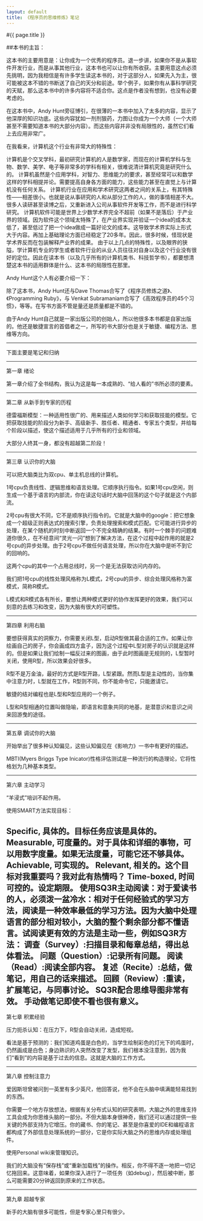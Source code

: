 ```yaml
---
layout: default
title: 《程序员的思维修炼》笔记
---
```


#{{ page.title }}

##本书的主旨：

这本书的主要用意是：让你成为一个优秀的程序员。退一步讲，如果你不是从事软件开发行业，而是从事其他行业，这本书也可以让你有所收获。主要用意这点必须先挑明，因为我相信是有许多学生读这本书的，对于这部分人，如果先入为主，很可能被这本不错的书断送了自己的天分和前途。举个例子，如果你有从事科学研究的天赋，那么这本书中的许多内容将不适合你。这点是作者没有想到，也没有必要考虑的。

在这本书中，Andy Hunt旁征博引，在很薄的一本书中加入了太多的内容，显示了他深厚的知识功底。这些内容犹如一剂剂狠药，力图让你成为一个大师（一个大师甚至不需要知道本书的大部分内容）。而这些内容并非没有局限性的，虽然它们看上去应用非常广。

在我看来，计算机这个行业有非常大的特殊性：

计算机是个交叉学科，最初研究计算机的人是数学家，而现在的计算机学科与生物、数学、美学、电子等非常多的学科有相关，很难说清计算机究竟是研究什么的。
计算机虽然是个应用学科，对智力、思维能力的要求，甚至经常可以和数学这样的学科相提并论。需要提高自身各方面的能力，这些能力甚至在直觉上与计算机没有任何关系。
计算机行业在应用和学术研究这两者之间的关系上，有其特殊性——相差很小。也就是说从事研究的人和从部分工作的人，做的事情相差不大。很多人读研甚至读博之后，又重新进入公司从事软件开发等工作，而不是进行科学研究。
计算机软件可能是世界上少数学术界完全不超前（如果不是落后）于产业界的领域。因为软件这个领域太特殊了，在产业界实现并验证一个idea的成本太低了，甚至低过了把一个idea做成一篇好论文的成本。这导致学术界实际上形式大于内容。再加上基础理论方面已经稳定了20多年。因此，很多时候，怪现状是学术界反而在包装解释产业界的成果。
由于以上几点的特殊性，以及眼界的狭隘，学计算机专业的学生或者软件行业的从业人员往往对自身以及这个行业没有很好的定位。因此在读本书（以及几乎所有的计算机类书、科技哲学书），都要想清楚这本书的适用群体是什么、这本书的局限性在那里。

Andy Hunt这个人有必要介绍一下：

除了这本书，Andy Hunt还与Dave Thomas合写了《程序员修炼之道》、《Programming Ruby》，与 Venkat Subramaniam合写了《高效程序员的45个习惯》，等等。在写书方面不管是量还是质量都是不错的。

由于Andy Hunt自己就是一家出版公司的创始人，所以他很多本书都是自家出版的。他还是敏捷宣言的首倡者之一，所写的书大部分也是关于敏捷、编程方法、思维等方向。

---

下面主要是笔记和归纳

---

第一章 绪论

第一章介绍了全书结构，我认为这是每一本成熟的、“给人看的”书所必须的要素。

---

第二章 从新手到专家的历程

德雷福斯模型：一种适用性很广的、用来描述人类如何学习和获取技能的模型。它把获取技能的阶段分为新手、高级新手、胜任者、精通者、专家五个类型，并给每个阶段以描述，使这个描述适用于几乎所有的行业和领域。

大部分人终其一身，都没有超越第二阶段！

---

第三章 认识你的大脑

可以把大脑类比为双cpu、单主机总线的计算机。

1号cpu负责线性、逻辑思维和语言处理。它顺序执行指令。如果1号cpu空闲，则生成一个基于语言的内部流，你在读这句话时大脑中回荡的这个句子就是这个内部流。

2号cpu有很大不同，它不是顺序执行指令的。它就是大脑中的google：把它想象成一个超级正则表达式的搜索引擎，负责处理搜索和模式匹配。它可能进行异步的处理，在某个随机的时刻中断返回一个不完全精确的结果。有时一个棘手的问题难道你很久，在不经意间“灵光一闪”想到了解决方法，在这个过程中起作用的就是2号cpu的异步处理。由于2号cpu不做任何语言处理，所以你在大脑中是听不到它的回响的。

这两个cpu的其中一个占用总线时，另一个是无法获取访问内存的。

我们把1号cpu的线性处理风格称为L模式，2号cpu的异步、综合处理风格称为富模式，简称R模式。

L模式和R模式各有所长，要想让两种模式更好的协作发挥更好的效果，我们可以刻意的去练习和改变，因为大脑有很大的可塑性。

---

第四章 利用右脑

要想获得真实的洞察力，你需要关闭L型，启动R型做其最合适的工作。如果让你绘画自己的房子，你会画成四方盒子，因为这个过程中L型对房子的认识就是这样的。但是如果让我们绘制一幅反过来的图画，由于此时图画是无规则的，L型暂时关闭，使用R型，所以效果会好很多。

R型不是万金油，最好的方式是R型开路，L型紧跟。然而L型是主动性的，当你集中注意力时，L型就在工作，R型则不同，你不能命令它，只能邀请它。

敏捷的结对编程也是L型和R型应用的一个例子。

L型和R型相通的位置叫做隐喻，即语言和意象共同的地基，是潜意识和意识之间来回游曳的途径。

---

第五章 调试你的大脑

开始举出了很多种认知偏见，这些认知偏见在《影响力》一书中有更好的描述。

MBTI(Myers Briggs Type Inicator)性格评估测试是一种流行的构造理论，它将性格划为几种基本类型。 

---

第六章 主动学习

“羊浸式”培训不起作用。

使用SMART方法实现目标：

Specific, 具体的。目标任务应该是具体的。
Measurable, 可度量的。对于具体和详细的事物，可以用数字度量。如果无法度量，可能它还不够具体。
Achievable, 可实现的。
Relevant, 相关的。这个目标对我重要吗？我对此有热情吗？
Time-boxed, 时间可控的。设定期限。
使用SQ3R主动阅读：对于爱读书的人，必须泼一盆冷水：相对于任何经验式的学习方法，阅读是一种效率最低的学习方法。因为大脑中处理语言的部分相对较小，大脑的整个剩余部分都不懂语言。试阅读更有效的方法是主动一些，例如SQ3R方法：
调查（Survey）:扫描目录和每章总结，得出总体看法。
问题（Question）:记录所有问题。
阅读（Read）:阅读全部内容。
复述（Recite）:总结，做笔记，用自己的话来描述。
回顾（Review）:重读，扩展笔记，与同事讨论。
SQ3R配合思维导图非常有效。
手动做笔记即使不看也很有意义。
---

第七章 积累经验

压力扼杀认知：在压力下，R型会自动关闭，造成短视。

看法是基于预测的：我们知道鸡蛋是白色的，当学生绘制彩色的灯光下的鸡蛋时，仍然画成是白色；身边熟识的人突然改变了发型，我们根本没注意到，因为我们“看到”的内容是基于过去的信息。这就是大脑的工作方式。

---

第八章 控制注意力

爱因斯坦曾被问到一英里有多少英尺，他回答说，他不会在头脑中填满能轻易找到的东西。

你需要一个地方存放想法，根据有关分布式认知的研究表明，大脑之外的思维支持工具会成为你思维头脑的一部分。不但大脑本身很神奇，我们还可以通过提供一些关键的外部支持为它增压。你的藏书、你的笔记、甚至是你喜爱的IDE和编程语言都构成了外部信息处理系统的一部分，它是你实际大脑之外的思维内存或处理组件。

使用Personal wiki来管理知识。

我们的大脑没有“保存栈”或“重新加载栈”的操作。相反，你不得不逐一地把一切记忆拖回来。这意味着，如果你深入进行了一项任务（如debug），然后被中断，那么可能需要20分钟返回到原来的工作状态。

---

第九章 超越专家

新手的大脑有很多可能性，但是专家心里只有很少。
